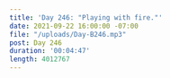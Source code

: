 ```yaml
---
title: 'Day 246: "Playing with fire."'
date: 2021-09-22 16:00:00 -07:00
file: "/uploads/Day-B246.mp3"
post: Day 246
duration: '00:04:47'
length: 4012767
---
```


